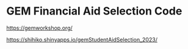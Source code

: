 # GEM Financial Aid Selection Code

https://gemworkshop.org/

https://shihiko.shinyapps.io/gemStudentAidSelection_2023/
